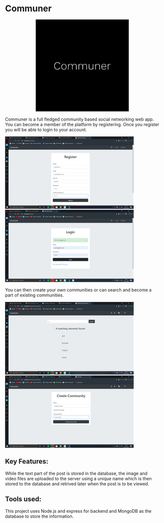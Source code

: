 # Communer
<p align="center">
<img src="public/communer.png" alt="Logo" height="300" width="auto">
 </p>
   <p>
  Communer is a full fledged community based social networking web app. 
  You can become a member of the platform by registering. Once you register you will be able to login to your account. 
 </p>
 
 <img src="screenshots/register.png" alt="Logo" width="420"><img src="screenshots/login.png" alt="Logo" width="420">
 <p>
   You can then create your own communities or can search and become a part of existing communities. 
 </p>
    <img src="screenshots/searchcom.png" alt="Logo" width="420"><img src="screenshots/createcom.png" alt="Logo" width="420">
    
  

Key Features:
-------------
While the text part of the post is stored in the database, the image and video files are uploaded to the server using a unique name which is then stored to the database and retrived later when the post is to be viewed.
 
Tools used:
-----------
This project uses Node.js and express for backend and MongoDB as the database to store the information.
